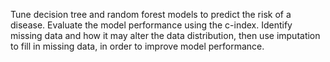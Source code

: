 Tune decision tree and random forest models to predict the risk of a disease. Evaluate the model performance using the c-index. Identify missing data and how it may alter the data distribution, then use imputation to fill in missing data, in order to improve model performance.
